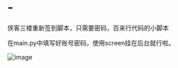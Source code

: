 # -
侠客三楼重新签到脚本，只需要密码，百来行代码的小脚本

在main.py中填写好账号密码，使用screen挂在后台就行啦。

![image](https://user-images.githubusercontent.com/83952182/178151810-49f40596-696f-4dd3-ba1f-8cbd90228010.png)
